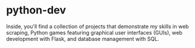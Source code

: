 # python-dev
Inside, you'll find a collection of projects that demonstrate my skills in web scraping, Python games featuring graphical user interfaces (GUIs), web development with Flask, and database management with SQL.
